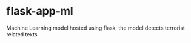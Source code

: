 # flask-app-ml
Machine Learning model hosted using flask, the model detects terrorist related texts

